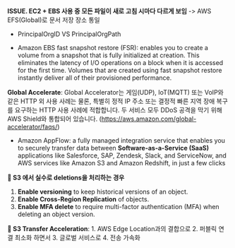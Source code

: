 **ISSUE. EC2 + EBS 사용 중 모든 파일이 새로 고침 시마다 다르게 보임** -> AWS EFS(Global)로 문서 저장 장소 통일

- PrincipalOrgID VS PrincipalOrgPath

- Amazon EBS fast snapshot restore (FSR): enables you to create a volume from a snapshot that is fully initialized at creation. This eliminates the latency of I/O operations on a block when it is accessed for the first time. Volumes that are created using fast snapshot restore instantly deliver all of their provisioned performance.


**Global Accelerate**: Global Accelerator는 게임(UDP), IoT(MQTT) 또는 VoIP와 같은 HTTP 외 사용 사례는 물론, 특별히 정적 IP 주소 또는 결정적 빠른 지역 장애 복구를 요구하는 HTTP 사용 사례에 적합합니다. 두 서비스 모두 DDoS 공격을 막기 위해 AWS Shield와 통합되어 있습니다. (https://aws.amazon.com/global-accelerator/faqs/)
- Amazon AppFlow: a fully managed integration service that enables you to securely transfer data between **Software-as-a-Service (SaaS)** applications like Salesforce, SAP, Zendesk, Slack, and ServiceNow, and AWS services like Amazon S3 and Amazon Redshift, in just a few clicks

**📌 S3 에서 실수로 deletions을 처리하는 경우**
  1. **Enable versioning** to keep historical versions of an object.
  2. **Enable Cross-Region Replication** of objects.
  3. **Enable MFA delete** to require multi-factor authentication (MFA) when deleting an object version.

**📌 S3 Transfer Acceleration**: 1. AWS Edge Location과의 결합으로 2. 퍼블릭 연결 최소화 하면서 3. 글로벌 서비스로 4. 전송 가속화

